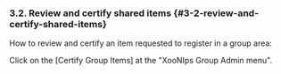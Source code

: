 ### 3.2. Review and certify shared items {#3-2-review-and-certify-shared-items}

How to review and certify an item requested to register in a group area:

Click on the [Certify Group Items] at the &quot;XooNIps Group Admin menu&quot;.